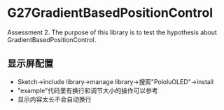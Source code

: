 # G27GradientBasedPositionControl
Assessment 2. The purpose of this library is to test the hypothesis about GradientBasedPositionControl.

## 显示屏配置
 - Sketch->include library->manage library->搜索"PololuOLED"->install
 - "example"代码里有换行和调节大小的操作可以参考
 - 显示内容太长不会自动换行
